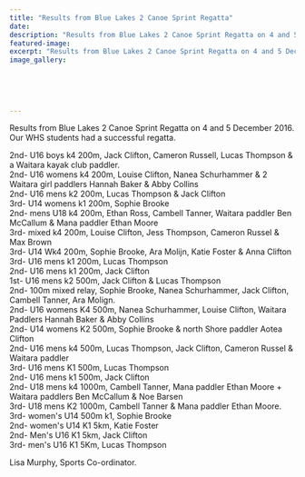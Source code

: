 ```yaml
---
title: "Results from Blue Lakes 2 Canoe Sprint Regatta"
date: 
description: "Results from Blue Lakes 2 Canoe Sprint Regatta on 4 and 5 December. Our WHS students had a successful regatta..."
featured-image: 
excerpt: "Results from Blue Lakes 2 Canoe Sprint Regatta on 4 and 5 December 2016. Our WHS students had a successful regatta."
image_gallery:
	
	
	
	
	
---
```


<p>Results from Blue Lakes 2 Canoe Sprint Regatta on 4 and 5 December 2016. Our WHS students had a successful regatta.</p>
<p><span>2nd- U16 boys k4 200m, Jack Clifton, Cameron Russell, Lucas Thompson &amp; a Waitara kayak club paddler.</span><br /><span>2nd- U16 womens k4 200m, Louise Clifton, Nanea Schurhammer &amp; 2 Waitara girl paddlers Hannah Baker &amp; Abby Collins&nbsp;</span><br /><span>2nd- U16 mens k2 200m, Lucas Thompson &amp; Jack Clifton&nbsp;</span><br /><span>3rd- U14 womens k1 200m, Sophie Brooke</span><span class="text_exposed_show"><br />2nd- mens U18 k4 200m, Ethan Ross, Cambell Tanner, Waitara paddler Ben McCallum &amp; Mana paddler Ethan Moore<br />3rd- mixed k4 200m, Louise Clifton, Jess Thompson, Cameron Russel &amp; Max Brown&nbsp;<br />3rd- U14 Wk4 200m, Sophie Brooke, Ara Molijn, Katie Foster &amp; Anna Clifton&nbsp;<br />3rd- U16 mens k1 200m, Lucas Thompson&nbsp;<br />2nd- U16 mens k1 200m, Jack Clifton&nbsp;<br />1st- U16 mens k2 500m, Jack Clifton &amp; Lucas Thompson<br />2nd- 100m mixed relay, Sophie Brooke, Nanea Schurhammer, Jack Clifton, Cambell Tanner, Ara Molign.<br />2nd- U16 womens K4 500m, Nanea Schurhammer, Louise Clifton, Waitara Paddlers Hannah Baker &amp; Abby Collins<br />2nd- U14 womens K2 500m, Sophie Brooke &amp; north Shore paddler Aotea Clifton&nbsp;<br />2nd- U16 mens k4 500m, Lucas Thompson, Jack Clifton, Cameron Russel &amp; Waitara paddler<br />3rd- U16 mens K1 500m, Lucas Thompson<br />2nd- U16 mens k1 500m, Jack Clifton&nbsp;<br />2nd- U18 mens k4 1000m, Cambell Tanner, Mana paddler Ethan Moore + Waitara paddlers Ben McCallum &amp; Noe Barsen<br />3rd- U18 mens K2 1000m, Cambell Tanner &amp; Mana paddler Ethan Moore.<br />3rd- women's U14 500m k1, Sophie Brooke<br />2nd- women's U14 K1 5km, Katie Foster<br />2nd- Men's U16 K1 5km, Jack Clifton&nbsp;<br />3rd- men's U16 K1 5Km, Lucas Thompson</span></p>
<p><span class="text_exposed_show">Lisa Murphy, Sports Co-ordinator.</span></p>


